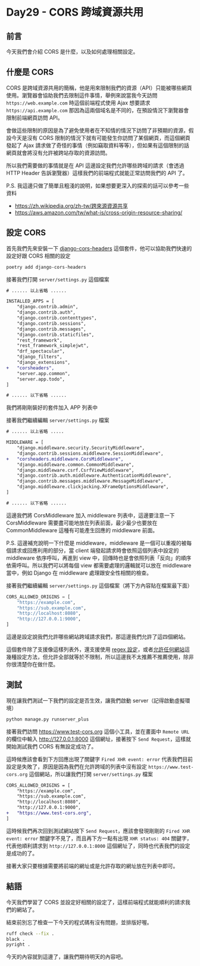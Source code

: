 # Day29 - CORS 跨域資源共用

## 前言

今天我們會介紹 CORS 是什麼，以及如何處理相關設定。

## 什麼是 CORS

CORS 是跨域資源共用的簡稱，他是用來限制我們的資源（API）只能被哪些網頁使用。瀏覽器會協助我們去限制這件事情，舉例來說當我今天訪問 `https://web.example.com` 時這個前端程式使用 Ajax 想要請求 `https://api.example.com` 那因為這兩個域名是不同的，在預設情況下瀏覽器會限制前端網頁訪問 API。

會做這些限制的原因是為了避免使用者在不知情的情況下訪問了非預期的資源，假設今天是沒有 CORS 限制的情況下就有可能發生你訪問了某個網頁，而這個網頁發起了 Ajax 請求做了奇怪的事情（例如竊取資料等等），但如果有這個限制的話網頁就會將沒有允許被跨站存取的資源訪問。

所以我們需要做的事情就是在 API 這邊設定我們允許哪些跨域的請求（會透過 HTTP Header 告訴瀏覽器）這樣我們的前端程式就能正常訪問我們的 API 了。

P.S. 我這邊只做了簡單且粗淺的說明，如果想要更深入的探索的話可以參考一些資料

- <https://zh.wikipedia.org/zh-tw/跨來源資源共享>
- <https://aws.amazon.com/tw/what-is/cross-origin-resource-sharing/>

## 設定 CORS

首先我們先來安裝一下 [django-cors-headers](https://github.com/adamchainz/django-cors-headers) 這個套件，他可以協助我們快速的設定好跟 CORS 相關的設定

```bash
poetry add django-cors-headers
```

接著我們打開 `server/settings.py` 這個檔案

```diff
# ...... 以上省略 ......

INSTALLED_APPS = [
    "django.contrib.admin",
    "django.contrib.auth",
    "django.contrib.contenttypes",
    "django.contrib.sessions",
    "django.contrib.messages",
    "django.contrib.staticfiles",
    "rest_framework",
    "rest_framework_simplejwt",
    "drf_spectacular",
    "django_filters",
    "django_extensions",
+   "corsheaders",
    "server.app.common",
    "server.app.todo",
]

# ...... 以下省略 ......
```

我們將剛剛裝好的套件加入 APP 列表中

接著我們繼續編輯 `server/settings.py` 檔案

```diff
# ...... 以上省略 .....

MIDDLEWARE = [
    "django.middleware.security.SecurityMiddleware",
    "django.contrib.sessions.middleware.SessionMiddleware",
+   "corsheaders.middleware.CorsMiddleware",
    "django.middleware.common.CommonMiddleware",
    "django.middleware.csrf.CsrfViewMiddleware",
    "django.contrib.auth.middleware.AuthenticationMiddleware",
    "django.contrib.messages.middleware.MessageMiddleware",
    "django.middleware.clickjacking.XFrameOptionsMiddleware",
]

# ...... 以下省略 ......
```

這邊我們將 CorsMiddleware 加入 middleware 列表中，這邊要注意一下 CorsMiddleware 需要盡可能地放在列表前面，最少最少也要放在 CommonMiddleware 這種有可能產生回應的 middleware 前面。

P.S. 這邊補充說明一下什麼是 middleware，middleware 是一個可以重複的被每個請求或回應利用的部分，當 client 端發起請求時會依照這個列表中設定的 middleware 依序呼叫，再進到 view 中，回傳時也是會依照列表「反向」的順序依需呼叫。所以我們可以將每個 view 都需要處理的邏輯就可以放在 middleware 當中，例如 Django 在 middleware 處理跟安全性相關的檢查。

接著我們繼續編輯 `server/settings.py` 這個檔案（將下方內容貼在檔案最下面）

```python
CORS_ALLOWED_ORIGINS = [
    "https://example.com",
    "https://sub.example.com",
    "http://localhost:8080",
    "http://127.0.0.1:9000",
]
```

這邊是設定說我們允許哪些網站跨域請求我們，那這邊我們允許了這四個網站。

這個套件除了支援像這樣列表外，還支援使用 [regex 設定](https://github.com/adamchainz/django-cors-headers#cors_allowed_origin_regexes-sequencestr--patternstr)，或者[允許任何網站](https://github.com/adamchainz/django-cors-headers#cors_allow_all_origins-bool)這幾種設定方法，但允許全部就等於不限制，所以這邊我不太推薦不推薦使用，除非你很清楚你在做什麼。

## 測試

現在讓我們測試一下我們的設定是否生效，讓我們啟動 server（記得啟動虛擬環境）

```bash
python manage.py runserver_plus
```

接著我們訪問 <https://www.test-cors.org> 這個小工具，並在畫面中 `Remote URL` 的欄位中輸入 <http://127.0.0.1:8000> 這個網址，接著按下 `Send Request`，這樣就開始測試我們 CORS 有無設定成功了。

這時候應該會看到下方回應出現了關鍵字 `Fired XHR event: error` 代表我們目前設定是失敗了，原因是因為我們在允許跨域的列表中沒有設定 `https://www.test-cors.org` 這個網站，所以讓我們打開 `server/settings.py` 檔案

```diff
CORS_ALLOWED_ORIGINS = [
    "https://example.com",
    "https://sub.example.com",
    "http://localhost:8080",
    "http://127.0.0.1:9000",
+   "https://www.test-cors.org",
]
```

這時候我們再次回到測試網站按下 `Send Request`，應該會發現剛剛的 `Fired XHR event: error` 關鍵字不見了，而且再下方一點有出現 `XHR status: 404` 關鍵字，代表他順利請求到 `http://127.0.0.1:8000` 這個網址了，同時也代表我們的設定是成功的了。

接著大家只要根據需要將前端的網址或是允許存取的網址放在列表中即可。

## 結語

今天我們學習了 CORS 並設定好相關的設定了，這樣前端程式就能順利的請求我們的網站了。

結束前別忘了檢查一下今天的程式碼有沒有問題，並排版好喔。

```bash
ruff check --fix .
black .
pyright .
```

今天的內容就到這邊了，讓我們期待明天的內容吧。

